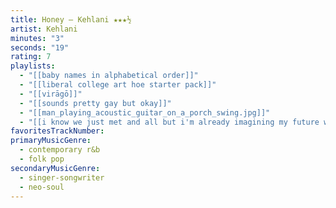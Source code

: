 ```yaml
---
title: Honey — Kehlani ★★★½
artist: Kehlani
minutes: "3"
seconds: "19"
rating: 7
playlists:
  - "[[baby names in alphabetical order]]"
  - "[[liberal college art hoe starter pack]]"
  - "[[virāgō]]"
  - "[[sounds pretty gay but okay]]"
  - "[[man_playing_acoustic_guitar_on_a_porch_swing.jpg]]"
  - "[[i know we just met and all but i'm already imagining my future with you]]"
favoritesTrackNumber:
primaryMusicGenre:
  - contemporary r&b
  - folk pop
secondaryMusicGenre:
  - singer-songwriter
  - neo-soul
---
```

